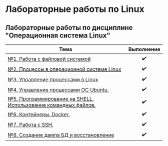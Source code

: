 # Лабораторные работы по Linux
## Лабораторные работы по дисциплине "Операционная система Linux"
| Тема | Выполнение |
| --------|---------|
| [№1. Работа с файловой системой](https://github.com/vitaliynester/linux_labs/tree/main/lab1) |<div style="text-align:center">✔️</div>||
| [№2. Процессы в операционной системе Linux](https://github.com/vitaliynester/linux_labs/tree/main/lab2) |<div style="text-align:center">✔️</div>|| 
| [№3. Управление процессами в Linux](https://github.com/vitaliynester/linux_labs/tree/main/lab3) |<div style="text-align:center">✔️</div>|| 
| [№4. Управление процессами ОС Ubuntu.](https://github.com/vitaliynester/linux_labs/tree/main/lab4) |<div style="text-align:center">✔️</div>||  
| [№5. Программирование на SHELL. Использование командных файлов.](https://github.com/vitaliynester/linux_labs/tree/main/lab5) |<div style="text-align:center">✔️</div>||  
| [№6. Контейнеры. Docker.](https://github.com/vitaliynester/linux_labs/tree/main/lab6) |<div style="text-align:center">✔️</div>||  
| [№7. Работа с SSH.](https://github.com/vitaliynester/linux_labs/tree/main/lab7) |<div style="text-align:center">✔️</div>||  
| [№8. Создание дампа БД и восстановление](https://github.com/vitaliynester/linux_labs/tree/main/lab8) |<div style="text-align:center">✔️</div>||  

